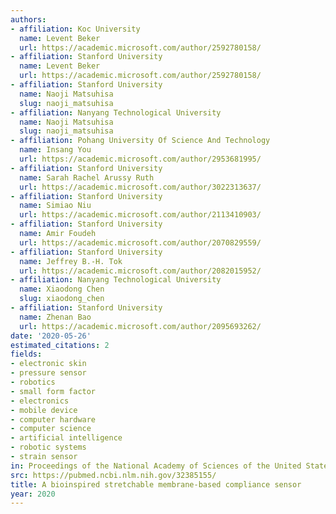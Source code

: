 ```yaml
---
authors:
- affiliation: Koc University
  name: Levent Beker
  url: https://academic.microsoft.com/author/2592780158/
- affiliation: Stanford University
  name: Levent Beker
  url: https://academic.microsoft.com/author/2592780158/
- affiliation: Stanford University
  name: Naoji Matsuhisa
  slug: naoji_matsuhisa
- affiliation: Nanyang Technological University
  name: Naoji Matsuhisa
  slug: naoji_matsuhisa
- affiliation: Pohang University Of Science And Technology
  name: Insang You
  url: https://academic.microsoft.com/author/2953681995/
- affiliation: Stanford University
  name: Sarah Rachel Arussy Ruth
  url: https://academic.microsoft.com/author/3022313637/
- affiliation: Stanford University
  name: Simiao Niu
  url: https://academic.microsoft.com/author/2113410903/
- affiliation: Stanford University
  name: Amir Foudeh
  url: https://academic.microsoft.com/author/2070829559/
- affiliation: Stanford University
  name: Jeffrey B.-H. Tok
  url: https://academic.microsoft.com/author/2082015952/
- affiliation: Nanyang Technological University
  name: Xiaodong Chen
  slug: xiaodong_chen
- affiliation: Stanford University
  name: Zhenan Bao
  url: https://academic.microsoft.com/author/2095693262/
date: '2020-05-26'
estimated_citations: 2
fields:
- electronic skin
- pressure sensor
- robotics
- small form factor
- electronics
- mobile device
- computer hardware
- computer science
- artificial intelligence
- robotic systems
- strain sensor
in: Proceedings of the National Academy of Sciences of the United States of America
src: https://pubmed.ncbi.nlm.nih.gov/32385155/
title: A bioinspired stretchable membrane-based compliance sensor
year: 2020
---
```

